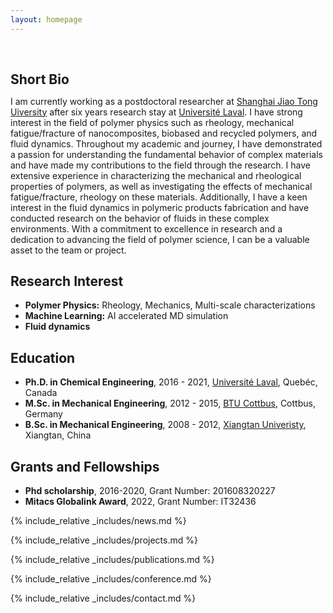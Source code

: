 ```yaml
---
layout: homepage
---
```


<h1 id="about-me"></h1>

<h2 style="margin: 60px 0px 10px;">Short Bio</h2>

I am currently working as a postdoctoral researcher at [Shanghai Jiao Tong Uiversity](https://www.sjtu.cn/) after six years research stay at [Université Laval](https://www.ulaval.ca/en). I have strong interest in the field of polymer physics such as rheology, mechanical fatigue/fracture of nanocomposites, biobased and recycled polymers, and fluid dynamics. Throughout my academic and journey, I have demonstrated a passion for understanding the fundamental behavior of complex materials and have made my contributions to the field through the research. I have extensive experience in characterizing the mechanical and rheological properties of polymers, as well as investigating the effects of mechanical fatigue/fracture, rheology on these materials. Additionally, I have a keen interest in the fluid dynamics in polymeric products fabrication and have conducted research on the behavior of fluids in these complex environments. With a commitment to excellence in research and a dedication to advancing the field of polymer science, I can be a valuable asset to the team or project.

## Research Interest

- **Polymer Physics:** Rheology, Mechanics, Multi-scale characterizations
- **Machine Learning:** AI accelerated MD simulation
- **Fluid dynamics**

## Education
- **Ph.D. in Chemical Engineering**, 2016 - 2021, [Université Laval](https://www.ulaval.ca/en), Quebéc, Canada
- **M.Sc. in Mechanical Engineering**, 2012 - 2015, [BTU Cottbus](https://www.b-tu.de/en/), Cottbus, Germany
- **B.Sc. in Mechanical Engineering**, 2008 - 2012, [Xiangtan Univeristy](https://www.xtu.edu.cn), Xiangtan, China

## Grants and Fellowships
- **Phd scholarship**, 2016-2020, Grant Number: 201608320227
- **Mitacs Globalink Award**, 2022, Grant Number: IT32436


{% include_relative _includes/news.md %}

{% include_relative _includes/projects.md %}

{% include_relative _includes/publications.md %}

{% include_relative _includes/conference.md %}

{% include_relative _includes/contact.md %}

